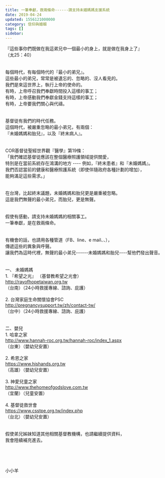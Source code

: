 ```yaml
---
title: 一筆奉獻，救兩條命------請支持未婚媽媽支援系統
date: 2019-04-24
updated: 1556121000000
category: 信仰與婚姻
tags: []
sidebar: 
---
```


<div>
<div>『這些事你們既做在我這弟兄中一個最小的身上，就是做在我身上了』</div>
<div>（太25：40）</div>
<div> </div>
<div> </div>
<div>每個時代，有每個時代的『最小的弟兄』。</div>
<div>這些最小的弟兄，常常是被遺忘的、忽略的、沒人看見的。</div>
<div>我們是來這世界上，執行上帝的使命的。</div>
<div>有時，上帝呼召我們奉獻時間投入這樣的事工；</div>
<div>有時，上帝感動我們奉獻金錢支持這樣的事工；</div>
<div>有時，上帝要我們關心與代禱。</div>
<div> </div>
<div> </div>
<div>基督徒有我們的時代任務。</div>
<div>這個時代，被嚴重忽略的最小弟兄，有兩個：</div>
<div>『未婚媽媽和胎兒』，以及『終末病人』。</div>
<div> </div>
<div> </div>
<div>COR基督徒聖經世界觀『醫學』第19條：   </div>
<div>「我們確認基督徒應該在整個醫療照護領域提供關愛，</div>
<div>特別是在當前系統存在鴻溝的地方 ---- 例如，『終末患者』和『未婚媽媽』。</div>
<div>我們否認當前的健康和醫療照護系統（即使伴隨政府各種計劃的增加），</div>
<div>能夠滿足這些需求。」</div>
<div> </div>
<div> </div>
<div>在台灣，比起終末議題，未婚媽媽和胎兒更是嚴重被忽略。</div>
<div>這是我們無聲的最小弟兄，而胎兒，更是無聲。</div>
<div> </div>
<div> </div>
<div>假使有感動，請支持未婚媽媽的相關事工。</div>
<div>一筆奉獻，是在救兩條命。</div>
<div> </div>
<div> </div>
<div>有機會的話，也請用各種管道（FB、line、e mail、、），</div>
<div>傳遞這些的異象與呼聲。</div>
<div>讓我們為這時代裡，無聲的最小弟兄------未婚媽媽和胎兒----幫他們發出聲音。</div>
<div> </div>
<div> </div>
<div>一、<span style="white-space:pre"> </span>未婚媽媽</div>
<div>1.<span style="white-space:pre"> </span>『希望之光』 （基督教希望之光會）</div>
<div><a href="http://rayofhopetaiwan.org.tw" target="_blank">http://rayofhopetaiwan.org.tw</a></div>
<div>（台南）（24小時救援專線、諮詢、庇護）</div>
<div> </div>
<div>2.<span style="white-space:pre"> </span>台灣家庭生命關懷協會PSC</div>
<div><a href="http://pregnancysupport.tw/zh/contact-tw/" target="_blank">http://pregnancysupport.tw/zh/contact-tw/</a></div>
<div>（台中）（24小時救援專線、諮詢、庇護）</div>
<div> </div>
<div> </div>
<div>二、嬰兒</div>
<div>1. 哈拿之家</div>
<div><a href="http://www.hannah-roc.org.tw/hannah-roc/index_1.aspx" target="_blank">http://www.hannah-roc.org.tw/hannah-roc/index_1.aspx</a></div>
<div>（台東）（嬰幼兒安置）</div>
<div> </div>
<div>2. 希恩之家</div>
<div><a href="https://www.hishands.org.tw" target="_blank">https://www.hishands.org.tw</a></div>
<div>（高雄）（嬰幼兒安置）</div>
<div> </div>
<div>3.<span style="white-space:pre"> </span>神愛兒童之家</div>
<div><a href="http://www.thehomeofgodslove.com.tw" target="_blank">http://www.thehomeofgodslove.com.tw</a></div>
<div>（宜蘭）（兒童安置）</div>
<div> </div>
<div>4.<span style="white-space:pre"> </span>基督徒救世會</div>
<div><a href="https://www.csstpe.org.tw/index.php" target="_blank">https://www.csstpe.org.tw/index.php</a></div>
<div>（台北）（嬰幼兒安置）</div>
<div> </div>
<div> </div>
<div>假使弟兄姊妹知道其他相關基督教機構，也請繼續提供資料，</div>
<div>我會陸續補充進去。</div>
<p> </p>
<p> </p>
<p>小小羊</p>
<p> </p>
</div>
